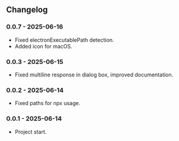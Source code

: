 ## Changelog

### 0.0.7 - 2025-06-16
- Fixed electronExecutablePath detection.
- Added icon for macOS.

### 0.0.3 - 2025-06-15
- Fixed multiline response in dialog box, improved documentation.

### 0.0.2 - 2025-06-14
- Fixed paths for npx usage.

### 0.0.1 - 2025-06-14
- Project start.